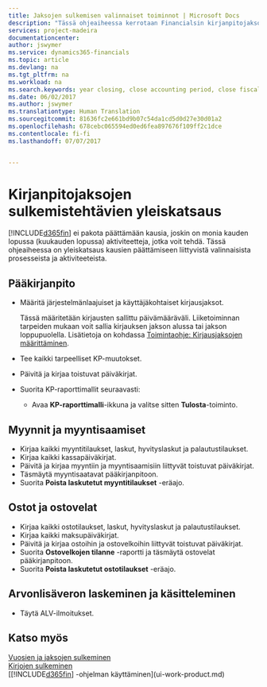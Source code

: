 ```yaml
---
title: Jaksojen sulkemisen valinnaiset toiminnot | Microsoft Docs
description: "Tässä ohjeaiheessa kerrotaan Financialsin kirjanpitojaksojen sulkemisen valinnaisista prosesseista ja toiminnoista."
services: project-madeira
documentationcenter: 
author: jswymer
ms.service: dynamics365-financials
ms.topic: article
ms.devlang: na
ms.tgt_pltfrm: na
ms.workload: na
ms.search.keywords: year closing, close accounting period, close fiscal year, aging, creditor payments, vendor payments
ms.date: 06/02/2017
ms.author: jswymer
ms.translationtype: Human Translation
ms.sourcegitcommit: 81636fc2e661bd9b07c54da1cd5d0d27e30d01a2
ms.openlocfilehash: 678cebc065594ed0ed6fea897676f109ff2c1dce
ms.contentlocale: fi-fi
ms.lasthandoff: 07/07/2017


---
```

# <a name="overview-of-tasks-to-close-accounting-periods"></a>Kirjanpitojaksojen sulkemistehtävien yleiskatsaus
[!INCLUDE[d365fin](includes/d365fin_md.md)] ei pakota päättämään kausia, joskin on monia kauden lopussa (kuukauden lopussa) aktiviteetteja, jotka voit tehdä. Tässä ohjeaiheessa on yleiskatsaus kausien päättämiseen liittyvistä valinnaisista prosesseista ja aktiviteeteista.  

## <a name="general-ledger"></a>Pääkirjanpito
* Määritä järjestelmänlaajuiset ja käyttäjäkohtaiset kirjausjaksot.  

    Tässä määritetään kirjausten sallittu päivämääräväli. Liiketoiminnan tarpeiden mukaan voit sallia kirjauksen jakson alussa tai jakson loppupuolella. Lisätietoja on kohdassa [Toimintaohje: Kirjausjaksojen määrittäminen](finance-how-specify-posting-periods.md).  
* Tee kaikki tarpeelliset KP-muutokset.  
* Päivitä ja kirjaa toistuvat päiväkirjat.  
  <!--* Process Consolidations-->
* Suorita KP-raporttimallit seuraavasti:  
  * Avaa **KP-raporttimalli**-ikkuna ja valitse sitten **Tulosta**-toiminto.  

## <a name="sales-and-receivables"></a>Myynnit ja myyntisaamiset
* Kirjaa kaikki myyntitilaukset, laskut, hyvityslaskut ja palautustilaukset.  
* Kirjaa kaikki kassapäiväkirjat.  
* Päivitä ja kirjaa myyntiin ja myyntisaamisiin liittyvät toistuvat päiväkirjat.  
* Täsmäytä myyntisaatavat pääkirjanpitoon.  
* Suorita **Poista laskutetut myyntitilaukset** -eräajo.  

## <a name="purchases-and-payables"></a>Ostot ja ostovelat
* Kirjaa kaikki ostotilaukset, laskut, hyvityslaskut ja palautustilaukset.  
* Kirjaa kaikki maksupäiväkirjat.  
* Päivitä ja kirjaa ostoihin ja ostovelkoihin liittyvät toistuvat päiväkirjat.  
* Suorita **Ostovelkojen tilanne** -raportti ja täsmäytä ostovelat pääkirjanpitoon.  
* Suorita **Poista laskutetut ostotilaukset** -eräajo.  

<!-- ### Fixed Assets
* Post all maintenance costs have been posted through the fixed asset journals or invoices.
* Post adjustments.
* Post appreciation.
* Post depreciation.
* Update and post the recurring fixed asset journal.-->

<!--### Intercompany
* Process Intercompany Postings.-->

## <a name="calculate-and-process-sales-tax"></a>Arvonlisäveron laskeminen ja käsitteleminen
* Täytä ALV-ilmoitukset.  

## <a name="see-also"></a>Katso myös
[Vuosien ja jaksojen sulkeminen](year-close-years-periods.md)  
[Kirjojen sulkeminen](year-close-books.md)  
[[!INCLUDE[d365fin](includes/d365fin_md.md)] -ohjelman käyttäminen](ui-work-product.md)

